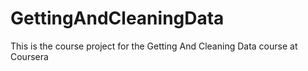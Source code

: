 GettingAndCleaningData
======================

This is the course project for the Getting And Cleaning Data course at Coursera
